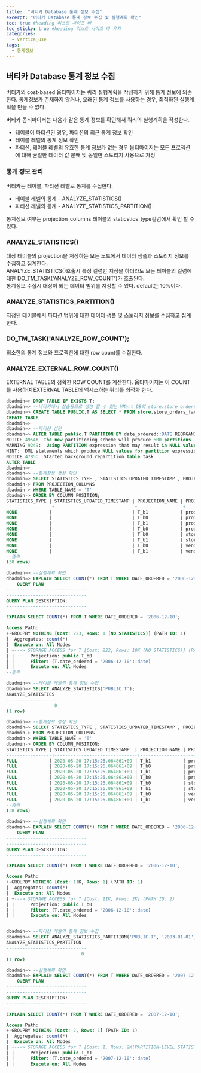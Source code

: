 ```yaml
---
title:  "버티카 Database 통계 정보 수집"
excerpt: "버티카 Database 통계 정보 수집 및 실행계획 확인"
toc: true #heading 리스트 사이즈 바
toc_sticky: true #heading 리스트 사이즈 바 유지
categories:
  - vertica_use
tags:
  - 통계정보
---
```



## 버티카 Database 통계 정보 수집
버티카의 cost-based 옵티마이저는 쿼리 실행계획을 작성하기 위해 통계 정보에 의존한다. 통계정보가 존재하지 않거나, 오래된 통계 정보를 사용하는 경우, 최적화된 실행계획을 만들 수 없다.  
  
버티카 옵티마이저는 다음과 같은 통계 정보를 확인해서 쿼리의 실행계획을 작성한다.  
+ 테이블이 파티션된 경우, 파티션의 최근 통계 정보 확인  
+ 테이블 레벨의 통계 정보 확인  
+ 파티션, 테이블 레벨의 유효한 통계 정보가 없는 경우 옵티마이저는 모든 프로젝션에 대해 균일한 데이터 값 분배 및 동일한 스토리지 사용으로 가정  

### 통계 정보 관리
버티카는 테이블, 파티션 레벨로 통계를 수집한다.
+ 테이블 레벨의 통계 - ANALYZE_STATISTICS()  
+ 파티션 레벨의 통계 - ANALYZE_STATISTICS_PARTITION()  

통계정보 여부는 projection_columns 테이블의 staticstics_type컬럼에서 확인 할 수 있다.  

### ANALYZE_STATISTICS()
대상 테이블의 projection을 저장하는 모든 노드에서 데이터 샘플과 스토리지 정보를 수집하고 집계한다.  
ANALYZE_STATISTICS()호출시 특정 컬럼만 지정을 하더라도 모든 테이블의 컬럼에 대한 DO_TM_TASK('ANALYZE_ROW_COUNT')가 호출된다.  
통계정보 수집시 대상이 되는 데이터 범위를 지정할 수 있다. default는 10%이다.  

### ANALYZE_STATISTICS_PARTITION()
지정된 테이블에서 파티션 범위에 대한 데이터 샘플 및 스토리지 정보를 수집하고 집계한다.  

### DO_TM_TASK('ANALYZE_ROW_COUNT');
최소한의 통계 정보와 프로젝션에 대한 row count를 수집한다.  

### ANALYZE_EXTERNAL_ROW_COUNT()
EXTERNAL TABLE의 정확한 ROW COUNT를 계산한다. 옵티마이저는 이 COUNT를 사용하여 EXTERNAL TABLE에 액세스하는 쿼리를 최적화 한다.  


```sql
dbadmin=> DROP TABLE IF EXISTS T;
dbadmin=> --버티카에서 실습용으로 생성 할 수 있는 VMart DB의 store.store_orders_fact 테이블로 테스트 진행
dbadmin=> CREATE TABLE PUBLIC.T AS SELECT * FROM store.store_orders_fact ;
CREATE TABLE
dbadmin=> 
dbadmin=> --파티션 선언
dbadmin=> ALTER TABLE public.T PARTITION BY date_ordered::DATE REORGANIZE;
NOTICE 4954:  The new partitioning scheme will produce 600 partitions
WARNING 9249:  Using PARTITION expression that may result in NULL values
HINT:  DML statements which produce NULL values for partition expressions will roll back
NOTICE 4785:  Started background repartition table task
ALTER TABLE
dbadmin=> 
dbadmin=> --통계정보 생성 확인
dbadmin=> SELECT STATISTICS_TYPE , STATISTICS_UPDATED_TIMESTAMP , PROJECTION_NAME, PROJECTION_COLUMN_NAME
dbadmin-> FROM PROJECTION_COLUMNS
dbadmin-> WHERE TABLE_NAME = 'T'
dbadmin-> ORDER BY COLUMN_POSITION;
STATISTICS_TYPE | STATISTICS_UPDATED_TIMESTAMP | PROJECTION_NAME | PROJECTION_COLUMN_NAME
-----------------+------------------------------+-----------------+------------------------
NONE            |                              | T_b1            | product_key
NONE            |                              | T_b0            | product_key
NONE            |                              | T_b1            | product_version
NONE            |                              | T_b0            | product_version
NONE            |                              | T_b0            | store_key
NONE            |                              | T_b1            | store_key
NONE            |                              | T_b0            | vendor_key
NONE            |                              | T_b1            | vendor_key
--중략
(38 rows)

dbadmin=> --실행계획 확인
dbadmin=> EXPLAIN SELECT COUNT(*) FROM T WHERE DATE_ORDERED = '2006-12-10';
    QUERY PLAN    
------------------------------
------------------------------
QUERY PLAN DESCRIPTION:
------------------------------

EXPLAIN SELECT COUNT(*) FROM T WHERE DATE_ORDERED = '2006-12-10';

Access Path:
+-GROUPBY NOTHING [Cost: 223, Rows: 1 (NO STATISTICS)] (PATH ID: 1)
|  Aggregates: count(*)
|  Execute on: All Nodes
| +---> STORAGE ACCESS for T [Cost: 222, Rows: 10K (NO STATISTICS)] (PATH ID: 2)
| |      Projection: public.T_b0
| |      Filter: (T.date_ordered = '2006-12-10'::date)
| |      Execute on: All Nodes
--중략

dbadmin=> --테이블 레벨의 통계 정보 수집
dbadmin=> SELECT ANALYZE_STATISTICS('PUBLIC.T');
ANALYZE_STATISTICS
--------------------
                  0
(1 row)

dbadmin=> --통계정보 생성 확인
dbadmin=> SELECT STATISTICS_TYPE , STATISTICS_UPDATED_TIMESTAMP , PROJECTION_NAME, PROJECTION_COLUMN_NAME
dbadmin-> FROM PROJECTION_COLUMNS
dbadmin-> WHERE TABLE_NAME = 'T'
dbadmin-> ORDER BY COLUMN_POSITION;
STATISTICS_TYPE | STATISTICS_UPDATED_TIMESTAMP  | PROJECTION_NAME | PROJECTION_COLUMN_NAME
-----------------+-------------------------------+-----------------+------------------------
FULL            | 2020-05-20 17:15:26.064861+09 | T_b1            | product_key
FULL            | 2020-05-20 17:15:26.064861+09 | T_b0            | product_key
FULL            | 2020-05-20 17:15:26.064861+09 | T_b1            | product_version
FULL            | 2020-05-20 17:15:26.064861+09 | T_b0            | product_version
FULL            | 2020-05-20 17:15:26.064861+09 | T_b0            | store_key
FULL            | 2020-05-20 17:15:26.064861+09 | T_b1            | store_key
FULL            | 2020-05-20 17:15:26.064861+09 | T_b0            | vendor_key
FULL            | 2020-05-20 17:15:26.064861+09 | T_b1            | vendor_key
--중략
(38 rows)

dbadmin=> --실행계획 확인
dbadmin=> EXPLAIN SELECT COUNT(*) FROM T WHERE DATE_ORDERED = '2006-12-10';
    QUERY PLAN    
------------------------------
------------------------------
QUERY PLAN DESCRIPTION:
------------------------------

EXPLAIN SELECT COUNT(*) FROM T WHERE DATE_ORDERED = '2006-12-10';

Access Path:
+-GROUPBY NOTHING [Cost: 11K, Rows: 1] (PATH ID: 1)
|  Aggregates: count(*)
|  Execute on: All Nodes
| +---> STORAGE ACCESS for T [Cost: 11K, Rows: 2K] (PATH ID: 2)
| |      Projection: public.T_b0
| |      Filter: (T.date_ordered = '2006-12-10'::date)
| |      Execute on: All Nodes


dbadmin=> --파티션 레벨의 통계 정보 수집
dbadmin=> SELECT ANALYZE_STATISTICS_PARTITION('PUBLIC.T', '2003-01-01', '2007-12-10');
ANALYZE_STATISTICS_PARTITION
------------------------------
                            0
(1 row)

dbadmin=> --실행계획 확인
dbadmin=> EXPLAIN SELECT COUNT(*) FROM T WHERE DATE_ORDERED = '2007-12-10';
    QUERY PLAN    
------------------------------
------------------------------
QUERY PLAN DESCRIPTION:
------------------------------

EXPLAIN SELECT COUNT(*) FROM T WHERE DATE_ORDERED = '2007-12-10';

Access Path:
+-GROUPBY NOTHING [Cost: 2, Rows: 1] (PATH ID: 1)
|  Aggregates: count(*)
|  Execute on: All Nodes
| +---> STORAGE ACCESS for T [Cost: 1, Rows: 2K(PARTITION-LEVEL STATISTICS)] (PATH ID: 2)
| |      Projection: public.T_b1
| |      Filter: (T.date_ordered = '2007-12-10'::date)
| |      Execute on: All Nodes

```
